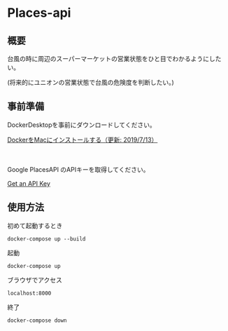 # Places-api

## 概要

台風の時に周辺のスーパーマーケットの営業状態をひと目でわかるようにしたい。

(将来的にユニオンの営業状態で台風の危険度を判断したい。)

## 事前準備

DockerDesktopを事前にダウンロードしてください。


[DockerをMacにインストールする（更新: 2019/7/13）](https://qiita.com/kurkuru/items/127fa99ef5b2f0288b81)

　

Google PlacesAPI のAPIキーを取得してください。

[Get an API Key](https://developers.google.com/places/web-service/get-api-key)




## 使用方法

初めて起動するとき
```
docker-compose up --build
```

起動
```
docker-compose up
```

ブラウザでアクセス
```
localhost:8000
```

終了
```
docker-compose down
```
